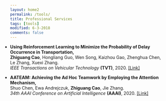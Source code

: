 ```yaml
---
layout: home2
permalink: /tools/
title: Professional Services
tags: [tools]
modified: 6-3-2018
comments: false
---
```


<ul style="padding-left:0px;">

<li>	    
<p>
<b>Using Reinforcement Learning to Minimize the Probability of Delay Occurrence in Transportation,</b>
<br><b>Zhiguang Cao</b>, Hongliang Guo, Wen Song, Kaizhou Gao, Zhenghua Chen, Le Zhang, Xuexi Zhang.<br>	
<i>IEEE Transactions on Vehicular Technology</i> <b>(TVT)</b>, 2020. <a href="https://ieeexplore.ieee.org/document/8952783" target="_blank">[Link]</a>
</p>	    
</li>
	    
<li>	    
<p>
<b>AATEAM: Achieving the Ad Hoc Teamwork by Employing the Attention Mechanism,</b>
<br>Shuo Chen, Ewa Andrejczuk, <b>Zhiguang Cao</b>, Jie Zhang.<br>	
<i>34th AAAI Conference on Artificial Intelligence</i> <b>(AAAI)</b>, 2020. <a href="https://aaai.org/Conferences/AAAI-20/"  target="_blank">[Link]</a>
</p>	    
</li> 

</ul>

